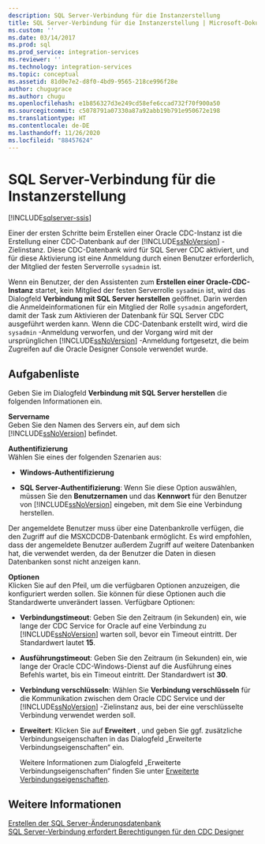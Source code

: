 ```yaml
---
description: SQL Server-Verbindung für die Instanzerstellung
title: SQL Server-Verbindung für die Instanzerstellung | Microsoft-Dokumentation
ms.custom: ''
ms.date: 03/14/2017
ms.prod: sql
ms.prod_service: integration-services
ms.reviewer: ''
ms.technology: integration-services
ms.topic: conceptual
ms.assetid: 81d0e7e2-d8f0-4bd9-9565-218ce996f28e
author: chugugrace
ms.author: chugu
ms.openlocfilehash: e1b856327d3e249cd58efe6ccad732f70f900a50
ms.sourcegitcommit: c5078791a07330a87a92abb19b791e950672e198
ms.translationtype: HT
ms.contentlocale: de-DE
ms.lasthandoff: 11/26/2020
ms.locfileid: "88457624"
---
```

# <a name="sql-server-connection-for-instance-creation"></a>SQL Server-Verbindung für die Instanzerstellung

[!INCLUDE[sqlserver-ssis](../../includes/applies-to-version/sqlserver-ssis.md)]


  Einer der ersten Schritte beim Erstellen einer Oracle CDC-Instanz ist die Erstellung einer CDC-Datenbank auf der [!INCLUDE[ssNoVersion](../../includes/ssnoversion-md.md)] -Zielinstanz. Diese CDC-Datenbank wird für SQL Server CDC aktiviert, und für diese Aktivierung ist eine Anmeldung durch einen Benutzer erforderlich, der Mitglied der festen Serverrolle `sysadmin` ist.  
  
 Wenn ein Benutzer, der den Assistenten zum **Erstellen einer Oracle-CDC-Instanz** startet, kein Mitglied der festen Serverrolle `sysadmin` ist, wird das Dialogfeld **Verbindung mit SQL Server herstellen** geöffnet. Darin werden die Anmeldeinformationen für ein Mitglied der Rolle `sysadmin` angefordert, damit der Task zum Aktivieren der Datenbank für SQL Server CDC ausgeführt werden kann. Wenn die CDC-Datenbank erstellt wird, wird die `sysadmin` -Anmeldung verworfen, und der Vorgang wird mit der ursprünglichen [!INCLUDE[ssNoVersion](../../includes/ssnoversion-md.md)] -Anmeldung fortgesetzt, die beim Zugreifen auf die Oracle Designer Console verwendet wurde.  
  
## <a name="task-list"></a>Aufgabenliste  
 Geben Sie im Dialogfeld **Verbindung mit SQL Server herstellen** die folgenden Informationen ein.  
  
 **Servername**  
 Geben Sie den Namen des Servers ein, auf dem sich [!INCLUDE[ssNoVersion](../../includes/ssnoversion-md.md)] befindet.  
  
 **Authentifizierung**  
 Wählen Sie eines der folgenden Szenarien aus:  
  
-   **Windows-Authentifizierung**  
  
-   **SQL Server-Authentifizierung**: Wenn Sie diese Option auswählen, müssen Sie den **Benutzernamen** und das **Kennwort** für den Benutzer von [!INCLUDE[ssNoVersion](../../includes/ssnoversion-md.md)] eingeben, mit dem Sie eine Verbindung herstellen.  
  
 Der angemeldete Benutzer muss über eine Datenbankrolle verfügen, die den Zugriff auf die MSXCDCDB-Datenbank ermöglicht. Es wird empfohlen, dass der angemeldete Benutzer außerdem Zugriff auf weitere Datenbanken hat, die verwendet werden, da der Benutzer die Daten in diesen Datenbanken sonst nicht anzeigen kann.  
  
 **Optionen**  
 Klicken Sie auf den Pfeil, um die verfügbaren Optionen anzuzeigen, die konfiguriert werden sollen. Sie können für diese Optionen auch die Standardwerte unverändert lassen. Verfügbare Optionen:  
  
-   **Verbindungstimeout**: Geben Sie den Zeitraum (in Sekunden) ein, wie lange der CDC Service for Oracle auf eine Verbindung zu [!INCLUDE[ssNoVersion](../../includes/ssnoversion-md.md)] warten soll, bevor ein Timeout eintritt. Der Standardwert lautet **15**.  
  
-   **Ausführungstimeout**: Geben Sie den Zeitraum (in Sekunden) ein, wie lange der Oracle CDC-Windows-Dienst auf die Ausführung eines Befehls wartet, bis ein Timeout eintritt. Der Standardwert ist **30**.  
  
-   **Verbindung verschlüsseln**: Wählen Sie **Verbindung verschlüsseln** für die Kommunikation zwischen dem Oracle CDC Service und der [!INCLUDE[ssNoVersion](../../includes/ssnoversion-md.md)] -Zielinstanz aus, bei der eine verschlüsselte Verbindung verwendet werden soll.  
  
-   **Erweitert**: Klicken Sie auf **Erweitert** , und geben Sie ggf. zusätzliche Verbindungseigenschaften in das Dialogfeld „Erweiterte Verbindungseigenschaften“ ein.  
  
     Weitere Informationen zum Dialogfeld „Erweiterte Verbindungseigenschaften“ finden Sie unter [Erweiterte Verbindungseigenschaften](../../integration-services/change-data-capture/advanced-connection-properties.md).  
  
## <a name="see-also"></a>Weitere Informationen  
 [Erstellen der SQL Server-Änderungsdatenbank](../../integration-services/change-data-capture/create-the-sql-server-change-database.md)   
 [SQL Server-Verbindung erfordert Berechtigungen für den CDC Designer](../../integration-services/change-data-capture/sql-server-connection-required-permissions-for-the-cdc-designer.md)  
  
  
